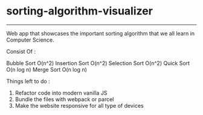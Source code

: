 # sorting-algorithm-visualizer

***
Web app that showcases the important sorting algorithm that we all learn in Computer Science.

Consist Of : 

Bubble Sort    O(n^2) 
Insertion Sort O(n^2)
Selection Sort O(n^2)
Quick Sort     O(n log n)
Merge Sort     O(n log n)


Things left to do : 
1. Refactor code into modern vanilla JS 
2. Bundle the files with webpack or parcel
3. Make the website responsive for all type of devices
